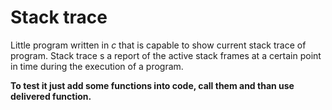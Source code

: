 <h1>Stack trace</h1>

Little program written in *c* that is capable to show current stack trace of program. Stack trace 
s a report of the active stack frames at a certain point in time during the execution of a program.

**To test it just add some functions into code, call them and than use delivered function.**
